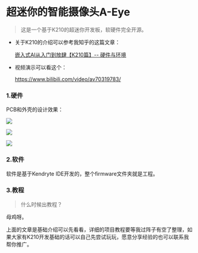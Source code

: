 # 超迷你的智能摄像头A-Eye
> 这是一个基于K210的超迷你开发板，软硬件完全开源。

* 关于K210的介绍可以参考我知乎的这篇文章：

  [嵌入式AI从入门到放肆【K210篇】-- 硬件与环境](https://zhuanlan.zhihu.com/p/81969854)

* 视频演示可以看这个：

  https://www.bilibili.com/video/av70319783/



### 1.硬件

PCB和外壳的设计效果：

![](img/1.jpg)

![](img/2.jpg)

![](img/3.jpg)

### 2.软件

软件是基于Kendryte IDE开发的，整个firmware文件夹就是工程。



### 3.教程

> 什么时候出教程？

母鸡呀。

上面的文章是基础介绍可以先看看，详细的项目教程要等我过阵子有空了整理，如果大家有K210开发基础的话可以自己先尝试玩玩，愿意分享经验的也可以联系我帮你推广。



